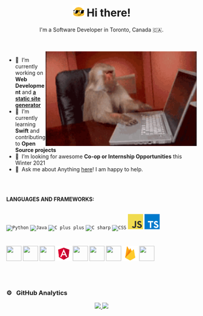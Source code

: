 <h1 align="center">
  <a target="_blank">
    <img src="GIF/hello-there.gif" height="30em" />
  </a>
  Hi there!
</h1>
<p align="center">
  I'm a Software Developer in Toronto, Canada 🇨🇦.
</p>

<br/>
<br/>
<a target="_blank">
  <img align="right" height="250" width="400" alt="GIF" src="GIF/monkey-developer.gif?raw=true">
</a>

- 🔭 &nbsp;I’m currently working on **Web Development** and **[a static site generator](https://github.com/oliver-pham/silkie)**
- 🌱 &nbsp;I’m currently learning **Swift** and contributing to **Open Source projects**
- 🤔 &nbsp;I’m looking for awesome **Co-op or Internship Opportunities** this Winter 2021
- 💬 &nbsp;Ask me about Anything [here](https://github.com/oliver-pham/oliver-pham/issues/new)! I am happy to help.


<br/>
<br/>


**LANGUAGES AND FRAMEWORKS:**

<br/>
<code><img height="40" width="40" src="https://img.icons8.com/color/48/000000/python--v1.png" alt="Python"></code>
<code><img height="40" width="40" src="https://img.icons8.com/color/48/000000/java-coffee-cup-logo--v1.png" alt="Java"></code>
<code><img height="40" width="40" src="https://img.icons8.com/color/48/000000/c-plus-plus-logo.png" alt="C plus plus"></code>
<code><img height="40" width="40" src="https://brandeps.com/logo-download/C/C-Sharp-logo-vector-01.svg" alt="C sharp"></code>
<code><img height="40" width="40" src="https://cdn.iconscout.com/icon/free/png-256/css-131-722685.png" alt="CSS"></code>
<code><img height="40" width="40" src="https://raw.githubusercontent.com/github/explore/80688e429a7d4ef2fca1e82350fe8e3517d3494d/topics/javascript/javascript.png" alt="Javascript"></code>
<code><img height="40" width="40" src="https://raw.githubusercontent.com/github/explore/80688e429a7d4ef2fca1e82350fe8e3517d3494d/topics/typescript/typescript.png" alt="Typescript"></code>

#
<code><img height="40" width="40" src="https://cdn.worldvectorlogo.com/logos/nodejs-icon.svg"></code>
<code><img height="40" width="40" src="https://encrypted-tbn0.gstatic.com/images?q=tbn:ANd9GcRT1PKsfJXnxOqnTRiIZ8VcdJDYBXD-qZnnpw&usqp=CAU"></code>
<code><img height="40" width="40" src="https://cdn4.iconfinder.com/data/icons/logos-3/600/React.js_logo-512.png"></code>
<code><img height="40" width="40" src="https://raw.githubusercontent.com/github/explore/80688e429a7d4ef2fca1e82350fe8e3517d3494d/topics/angular/angular.png"></code>
<code><img height="40" width="40" src="https://cdn.worldvectorlogo.com/logos/tailwindcss.svg"></code>
<code><img height="40" width="40" src="https://seeklogo.com/images/N/next-js-logo-8FCFF51DD2-seeklogo.com.png"></code>
<code><img height="40" width="40" src="https://cdn.iconscout.com/icon/free/png-512/mongodb-3-1175138.png"></code>
<code><img height="40" width="40" src="https://raw.githubusercontent.com/github/explore/80688e429a7d4ef2fca1e82350fe8e3517d3494d/topics/firebase/firebase.png"></code>
<code><img height="40" width="40" src="https://img.icons8.com/color/48/000000/mysql-logo.png"/></code>

<br/>

<br/>

### ⚙️ &nbsp; GitHub Analytics

<p align="center">
<a href="https://github.com/oliver-pham">
  <img height="180em" src="https://github-readme-stats-eight-theta.vercel.app/api?username=oliver-pham&show_icons=true&theme=tokyonight&include_all_commits=true&count_private=true" />
  <img height="180em" src="https://github-readme-stats-eight-theta.vercel.app/api/top-langs/?username=oliver-pham&layout=compact&theme=tokyonight" />
</a>
</p>



<div align="center">


<br/>
